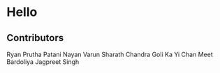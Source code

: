 # Hello

## Contributors

Ryan
Prutha Patani
Nayan
Varun
Sharath Chandra Goli
Ka Yi Chan
Meet Bardoliya
Jagpreet Singh
